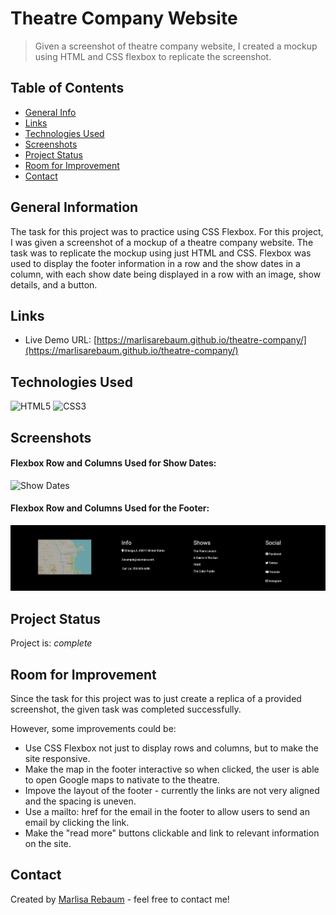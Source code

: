 # Theatre Company Website
> Given a screenshot of theatre company website, I created a mockup using HTML
and CSS flexbox to replicate the screenshot.

## Table of Contents
* [General Info](#general-information)
* [Links](#links)
* [Technologies Used](#technologies-used)
* [Screenshots](#screenshots)
* [Project Status](#project-status)
* [Room for Improvement](#room-for-improvement)
* [Contact](#contact)


## General Information
The task for this project was to practice using CSS Flexbox. For this project,
I was given a screenshot of a mockup of a theatre company website. The task was
to replicate the mockup using just HTML and CSS. Flexbox was used to display the
footer information in a row and the show dates in a column, with each show date 
being displayed in a row with an image, show details, and a button.

## Links
- Live Demo URL: [https://marlisarebaum.github.io/theatre-company/](https://marlisarebaum.github.io/theatre-company/)

## Technologies Used
![HTML5](https://img.shields.io/badge/html5-%23E34F26.svg?style=for-the-badge&logo=html5&logoColor=white)
![CSS3](https://img.shields.io/badge/css3-%231572B6.svg?style=for-the-badge&logo=css3&logoColor=white)

## Screenshots

#### Flexbox Row and Columns Used for Show Dates:
![Show Dates](./static/images/shows-columns.JPG)

#### Flexbox Row and Columns Used for the Footer:
![Footer](./static/images/footer.JPG)


## Project Status
Project is:  _complete_ 


## Room for Improvement
Since the task for this project was to just create a replica of a provided screenshot,
the given task was completed successfully.

However, some improvements could be:
- Use CSS Flexbox not just to display rows and columns, but to make the site responsive.
- Make the map in the footer interactive so when clicked, the user is able to 
open Google maps to nativate to the theatre.
- Impove the layout of the footer - currently the links are not very aligned and
the spacing is uneven.
- Use a mailto: href for the email in the footer to allow users to send an email
by clicking the link.
- Make the "read more" buttons clickable and link to relevant information on the site.

## Contact
Created by [Marlisa Rebaum](https://www.linkedin.com/in/marlisarebaum/) - feel free to contact me!